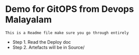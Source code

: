 # Demo for GitOPS from Devops Malayalam
````
This is a Readme file make sure you go through entirely 
````

- Step 1. Read the Deploy doc
- Step 2. Artefacts will be in Source/ 
